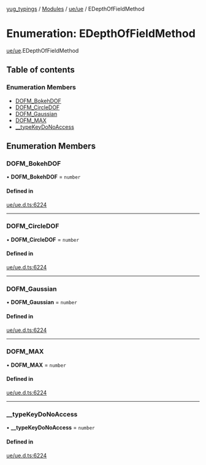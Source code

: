 [yug_typings](../README.md) / [Modules](../modules.md) / [ue/ue](../modules/ue_ue.md) / EDepthOfFieldMethod

# Enumeration: EDepthOfFieldMethod

[ue/ue](../modules/ue_ue.md).EDepthOfFieldMethod

## Table of contents

### Enumeration Members

- [DOFM\_BokehDOF](ue_ue.EDepthOfFieldMethod.md#dofm_bokehdof)
- [DOFM\_CircleDOF](ue_ue.EDepthOfFieldMethod.md#dofm_circledof)
- [DOFM\_Gaussian](ue_ue.EDepthOfFieldMethod.md#dofm_gaussian)
- [DOFM\_MAX](ue_ue.EDepthOfFieldMethod.md#dofm_max)
- [\_\_typeKeyDoNoAccess](ue_ue.EDepthOfFieldMethod.md#__typekeydonoaccess)

## Enumeration Members

### DOFM\_BokehDOF

• **DOFM\_BokehDOF** = `number`

#### Defined in

[ue/ue.d.ts:6224](https://github.com/YugMetaverse/yug_typings/blob/25cad34/ue/ue.d.ts#L6224)

___

### DOFM\_CircleDOF

• **DOFM\_CircleDOF** = `number`

#### Defined in

[ue/ue.d.ts:6224](https://github.com/YugMetaverse/yug_typings/blob/25cad34/ue/ue.d.ts#L6224)

___

### DOFM\_Gaussian

• **DOFM\_Gaussian** = `number`

#### Defined in

[ue/ue.d.ts:6224](https://github.com/YugMetaverse/yug_typings/blob/25cad34/ue/ue.d.ts#L6224)

___

### DOFM\_MAX

• **DOFM\_MAX** = `number`

#### Defined in

[ue/ue.d.ts:6224](https://github.com/YugMetaverse/yug_typings/blob/25cad34/ue/ue.d.ts#L6224)

___

### \_\_typeKeyDoNoAccess

• **\_\_typeKeyDoNoAccess** = `number`

#### Defined in

[ue/ue.d.ts:6224](https://github.com/YugMetaverse/yug_typings/blob/25cad34/ue/ue.d.ts#L6224)
